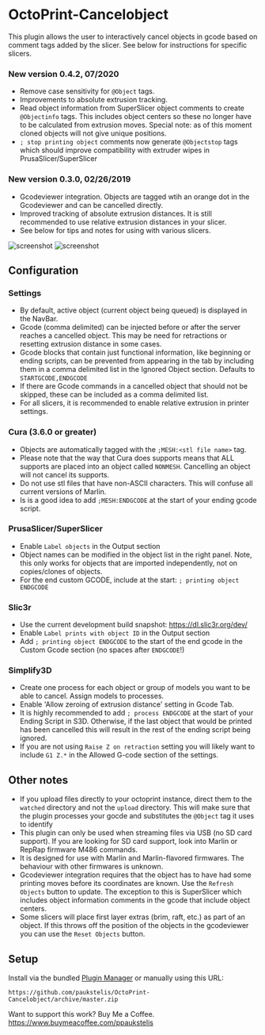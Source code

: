 # OctoPrint-Cancelobject

This plugin allows the user to interactively cancel objects in gcode based on comment tags added by the slicer.
See below for instructions for specific slicers.
### New version 0.4.2, 07/2020
* Remove case sensitivity for `@Object` tags.
* Improvements to absolute extrusion tracking.
* Read object information from SuperSlicer object comments to create `@Objectinfo` tags. This includes object centers so these no longer have to be calculated from extrusion moves. Special note: as of this moment cloned objects will not give unique positions. 
* `; stop printing object` comments now generate `@Objectstop` tags which should improve compatibility with extruder wipes in PrusaSlicer/SuperSlicer

### New version 0.3.0, 02/26/2019
* Gcodeviewer integration. Objects are tagged wtih an orange dot in the Gcodeviewer and can be cancelled directly.
* Improved tracking of absolute extrusion distances. It is still recommended to use relative extrusion distances in your slicer.
* See below for tips and notes for using with various slicers.

![screenshot](./viewer.png)
![screenshot](./cancellist.png)
## Configuration
### Settings
* By default, active object (current object being queued) is displayed in the NavBar.
* Gcode (comma delimited) can be injected before or after the server reaches a cancelled object.
  This may be need for retractions or resetting extrusion distance in some cases.
* Gcode blocks that contain just functional information, like beginning or ending scripts, can be prevented from appearing in the tab by including them in a comma delimited list in the Ignored Object section. Defaults to `STARTGCODE,ENDGCODE`
* If there are Gcode commands in a cancelled object that should not be skipped, these can be included as a comma delimited list.
* For all slicers, it is recommended to enable relative extrusion in printer settings.

### Cura (3.6.0 or greater)
* Objects are automatically tagged with the `;MESH:<stl file name>` tag.
* Please note that the way that Cura does supports means that ALL supports are placed into an object called `NONMESH`. Cancelling an object will not cancel its supports.
* Do not use stl files that have non-ASCII characters. This will confuse all current versions of Marlin.
* Is is a good idea to add `;MESH:ENDGCODE` at the start of your ending gcode script.
### PrusaSlicer/SuperSlicer
* Enable `Label objects` in the Output section
* Object names can be modified in the object list in the right panel. Note, this only works for objects that are imported independently, not on copies/clones of objects.
* For the end custom GCODE, include at the start: `; printing object ENDGCODE`
### Slic3r
* Use the current development build snapshot: https://dl.slic3r.org/dev/
* Enable `Label prints with object ID` in the Output section
* Add `; printing object ENDGCODE` to the start of the end gcode in the Custom Gcode section (no spaces after `ENDGCODE`!)
### Simplify3D
* Create one process for each object or group of models you want to be able to cancel. Assign models to processes.
* Enable 'Allow zeroing of extrusion distance' setting in Gcode Tab.
* It is highly recommended to add `; process ENDGCODE` at the start of your Ending Script in S3D. Otherwise, if the last object that would be printed has been cancelled this will result in the rest of the ending script being ignored.
* If you are not using `Raise Z on retraction` setting you will likely want to include `G1 Z.*` in the Allowed G-code section of the settings.

## Other notes
* If you upload files directly to your octoprint instance, direct them to the `watched` directory and not the `upload` directory. This will make sure that the plugin processes your gocde and substitutes the `@Object` tag it uses to identify
* This plugin can only be used when streaming files via USB (no SD card support). If you are looking for SD card support, look into Marlin or RepRap firmware M486 commands.
* It is designed for use with Marlin and Marlin-flavored firmwares. The behaviour with other firmwares is unknown.
* Gcodeviewer integration requires that the object has to have had some printing moves before its coordinates are known. Use the `Refresh Objects` button to update. The exception to this is SuperSlicer which includes object information comments in the gcode that include object centers.
* Some slicers will place first layer extras (brim, raft, etc.) as part of an object. If this throws off the position of the objects in the gcodeviewer you can use the `Reset Objects` button.
## Setup

Install via the bundled [Plugin Manager](https://github.com/foosel/OctoPrint/wiki/Plugin:-Plugin-Manager)
or manually using this URL:

    https://github.com/paukstelis/OctoPrint-Cancelobject/archive/master.zip

Want to support this work? Buy Me a Coffee. https://www.buymeacoffee.com/ppaukstelis
